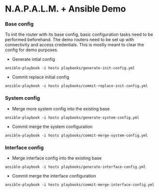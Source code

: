 # N.A.P.A.L.M. + Ansible Demo

### Base config

To init the router with its base config, basic configuration tasks need to be performed beforehand. The demo routers need to be set up with connectivity and access credentials. This is mostly meant to clear the config for demo purposes.

* Generate intial config
```
ansible-playbook -i hosts playbooks/generate-init-config.yml
```

* Commit replace initial config
```
ansible-playbook -i hosts playbooks/commit-replace-init-config.yml
```

### System config

* Merge more system config into the existing base
```
ansible-playbook -i hosts playbooks/generate-system-config.yml
```

* Commit merge the system configuration
```
ansible-playbook -i hosts playbooks/commit-merge-system-config.yml
```

### Interface config

* Merge interface config into the existing base
```
ansible-playbook -i hosts playbooks/generate-interface-config.yml
```

* Commit merge the interface configuration
```
ansible-playbook -i hosts playbooks/commit-merge-interface-config.yml
```
